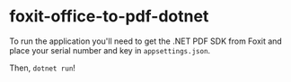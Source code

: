 # foxit-office-to-pdf-dotnet

To run the application you'll need to get the .NET PDF SDK from Foxit and place your serial number and key in `appsettings.json`.

Then, `dotnet run`!
